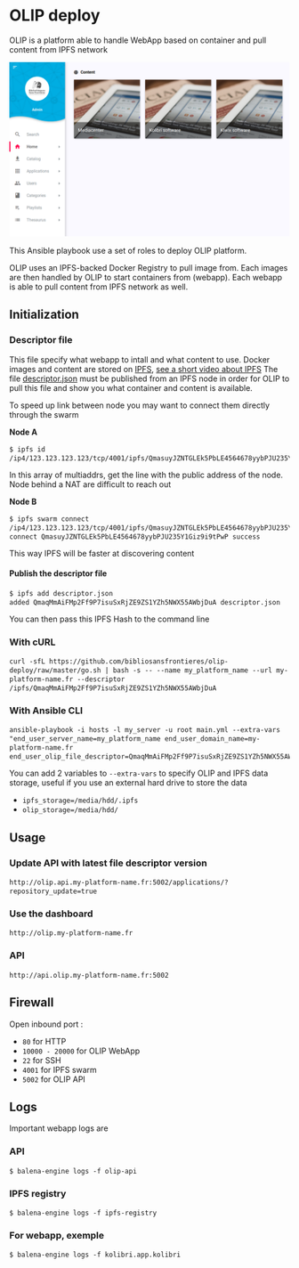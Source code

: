 # OLIP deploy

OLIP is a platform able to handle WebApp based on container and pull content from IPFS network

![](screenshot.png)

This Ansible playbook use a set of roles to deploy OLIP platform.

OLIP uses an IPFS-backed Docker Registry to pull image from. Each images are then handled by OLIP to start containers from (webapp). Each webapp is able to pull content from IPFS network as well.

## Initialization

### Descriptor file

This file specify what webapp to intall and what content to use. Docker images and content are stored on [IPFS](http://ipfs.io/), [see a short video about IPFS](https://www.youtube.com/watch?v=5Uj6uR3fp-U)
The file [descriptor.json](descriptor.json) must be published from an IPFS node in order for OLIP to pull this file and show you what container and content is available.

To speed up link between node you may want to connect them directly through the swarm

**Node A**

```
$ ipfs id
/ip4/123.123.123.123/tcp/4001/ipfs/QmasuyJZNTGLEk5PbLE4564678yybPJU235Y1Giz9i9tPwP
```

In this array of multiaddrs, get the line with the public address of the node. Node behind a NAT are difficult to reach out

**Node B**

```
$ ipfs swarm connect /ip4/123.123.123.123/tcp/4001/ipfs/QmasuyJZNTGLEk5PbLE4564678yybPJU235Y1Giz9i9tPwP
connect QmasuyJZNTGLEk5PbLE4564678yybPJU235Y1Giz9i9tPwP success
```

This way IPFS will be faster at discovering content

#### Publish the descriptor file

```
$ ipfs add descriptor.json
added QmaqMmAiFMp2Ff9P7isuSxRjZE9ZS1YZh5NWX55AWbjDuA descriptor.json
```

You can then pass this IPFS Hash to the command line


### With cURL

```
curl -sfL https://github.com/bibliosansfrontieres/olip-deploy/raw/master/go.sh | bash -s -- --name my_platform_name --url my-platform-name.fr --descriptor /ipfs/QmaqMmAiFMp2Ff9P7isuSxRjZE9ZS1YZh5NWX55AWbjDuA
```

### With Ansible CLI

```
ansible-playbook -i hosts -l my_server -u root main.yml --extra-vars "end_user_server_name=my_platform_name end_user_domain_name=my-platform-name.fr end_user_olip_file_descriptor=QmaqMmAiFMp2Ff9P7isuSxRjZE9ZS1YZh5NWX55AWbjDuA"
```

You can add 2 variables to `--extra-vars` to specify OLIP and IPFS data storage, useful if you use an external hard drive to store the data

* `ipfs_storage=/media/hdd/.ipfs`
* `olip_storage=/media/hdd/`

## Usage

### Update API with latest file descriptor version

```
http://olip.api.my-platform-name.fr:5002/applications/?repository_update=true
```

### Use the dashboard

```
http://olip.my-platform-name.fr
```

### API

```
http://api.olip.my-platform-name.fr:5002
```

## Firewall

Open inbound port :
* `80` for HTTP
* `10000 - 20000` for OLIP WebApp
* `22` for SSH
* `4001` for IPFS swarm
* `5002` for OLIP API

## Logs 

Important webapp logs are 

### API

```
$ balena-engine logs -f olip-api
```

### IPFS registry

```
$ balena-engine logs -f ipfs-registry
```

### For webapp, exemple

```
$ balena-engine logs -f kolibri.app.kolibri
```

